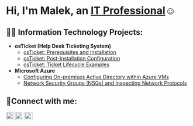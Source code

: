 <h1>Hi, I'm Malek, an <a href="https://www.linkedin.com/in/malek-khalil-1318a9341">IT Professional</a>☺</h1><h2>👨‍💻 Information Technology Projects:</h2>

- <b>osTicket (Help Desk Ticketing System)</b>
  - [osTicket: Prerequisites and Installation](https://github.com/malek-khalil/osticket-prereqs)
  - [osTicket: Post-Installation Configuration](https://github.com/malek-khalil/post-install-config)
  - [osTicket: Ticket Lifecycle Examples](https://github.com/malek-khalil/ticket-lifecycle)
- <b>Microsoft Azure</b>
  - [Configuring On-premises Active Directory within Azure VMs](https://github.com/malek-khalil/configure-ad)
  - [Network Security Groups (NSGs) and Inspecting Network Protocols](https://github.com/malek-khalil/azure-network-protocols)

<h2>🤳Connect with me:</h2>

[<img align="left" alt="Josh | Twitter" width="22px" src="https://cdn.jsdelivr.net/npm/simple-icons@v3/icons/twitter.svg" />][twitter]
[<img align="left" alt="Josh | LinkedIn" width="22px" src="https://cdn.jsdelivr.net/npm/simple-icons@v3/icons/linkedin.svg" />][linkedin]
[<img align="left" alt="Josh | Instagram" width="22px" src="https://cdn.jsdelivr.net/npm/simple-icons@v3/icons/instagram.svg" />][instagram]

[twitter]: https://x.com/vSpeechless/
[instagram]: https://www.instagram.com/
[linkedin]: https://www.linkedin.com/in/malek-khalil-1318a9341/
